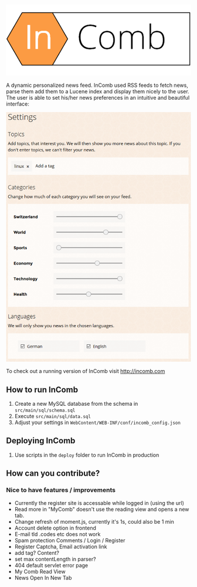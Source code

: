 ![InComb](/WebContent/img/logo.png?raw=true)


A dynamic personalized news feed.
InComb used RSS feeds to fetch news, parse them add them to a Lucene index and display them nicely to the user.
The user is able to set his/her news preferences in an intuitive and beautiful interface:

![User Settings](/docs/user-settings.png?raw=true)

To check out a running version of InComb visit http://incomb.com

## How to run InComb
1. Create a new MySQL database from the schema in `src/main/sql/schema.sql`
2. Execute `src/main/sql/data.sql`
3. Adjust your settings in `WebContent/WEB-INF/conf/incomb_config.json`

## Deploying InComb
1. Use scripts in the `deploy` folder to run InComb in production

## How can you contribute?
### Nice to have features / improvements
* Currently the register site is accessable while logged in (using the url)
* Read more in "MyComb" doesn't use the reading view and opens a new tab.
* Change refresh of moment.js, currently it's 1s, could also be 1 min
* Account delete option in frontend
* E-mail tld .codes etc does not work
* Spam protection Comments / Login / Register
* Register Captcha, Email activation link
* add <noscript> tag? Content?
* set max contentLength in parser?
* 404 default servlet error page
* My Comb Read View
* News Open In New Tab
